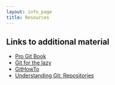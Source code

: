 ```yaml
---
layout: info_page
title: Resources
---
```


## Links to additional material

- [Pro Git Book](https://git-scm.com/book/en/v2)
- [Git for the lazy](https://wiki.spheredev.org/index.php/Git_for_the_lazy)
- [GitHowTo](https://githowto.com/)
- [Understanding Git: Repositories](https://www.cduan.com/technical/git/git-1.shtml)
